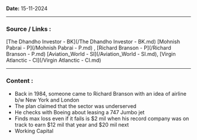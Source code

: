 
**Date:** 15-11-2024

---
### Source / Links : 
[The Dhandho Investor - BK](/The Dhandho Investor - BK.md) 
[Mohnish Pabrai - P](/Mohnish Pabrai - P.md) , [Richard Branson - P](/Richard Branson - P.md)
[Aviation_World - SI](/Aviation_World - SI.md), [Virgin Atlanctic - CI](/Virgin Atlanctic - CI.md)


---
### Content : 

* Back in 1984, someone came to Richard Branson with an idea of airline b/w New York and London 
* The plan claimed that the sector was underserved
* He checks with Boeing about leasing a 747 Jumbo jet
* Finds max loss even if it fails is $2 mil when his record company was on track to earn $12 mil that year and $20 mil next
* Working Capital 


